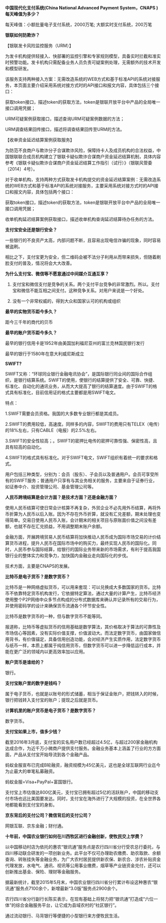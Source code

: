 **中国现代化支付系统(China National Advanced Payment System，CNAPS )每天峰值为多少？**

每天峰值：小额批量电子支付系统，2000万笔; 大额实时支付系统，200万笔

**银联如何防欺诈？**

【银联发卡风险监控服务（URM）】

为发卡机构提供轻接入、快部署的监控引擎和专家规则模型，具备实时拦截和准实时预警功能。发卡机构只需配备业务人员负责可疑案例处理，无需额外的技术开发和模型研发。

该服务支持两种接入方案：无需改造系统的WEB方式和基于标准API的系统对接服务，本页面主要介绍采用系统对接方式时的API接口和报文内容，具体包括三个接口：

获取token接口，描述token的获取方法，token是银联开放平台中产品的全局唯一接口调用凭据；

URM可疑案例获取接口，描述查询URM可疑案例数据的方法；

URM调查结果回传接口，描述将调查结果回传至URM的方法。

【收单资金延迟结算案例获取服务】

为防范不良商户与欺诈分子合谋欺诈风险，保障持卡人及成员机构的合法权益，中国银联联合成员机构建立了银联卡疑似欺诈合谋商户资金延迟结算机制，具体内容参考《银联卡疑似欺诈合谋商户资金延迟结算工作指引（试行）》（银联风管委〔2014〕4号）。

对于收单机构，支持两种方式获取发卡机构提交的资金延迟结算案例：无需改造系统的WEB方式和基于标准API的系统对接服务，主要采用系统对接方式时的API接口和报文内容，具体包括两个接口：

获取token接口，描述token的获取方法，token是银联开放平台中产品的全局唯一接口调用凭据；

收单机构延迟结算案例获取接口，描述收单机构查询延迟结算待办任务的方法。

**支付宝安全还是银行安全？**

一些银行的不良资产太高，内部问题不断，且容易出现电信诈骗的现象，同时容易被盗刷。

相比之下，支付宝更为安全，但二维码会被不法分子利用从而带来损失，但随着刷脸支付的普及，情况将会大大改善。

**为什么支付宝、微信等不愿意通过中间媒介互通互享？**

1. 支付宝和微信支付是竞争的关系。两个支付平台竞争的非常激烈。所以。支付宝和微信不能互相之间支付。这种竞争关系。对用户来说是一个好处。

2. 没有一个非常权威的，得到大众和国家认可的机构或组织

**最早的实物货币距今多久？**

距今三千年的商代的贝币

**最早的账户货币距今多久？**

最早的银行信用卡是1952年由美国加利福尼亚州的富兰克林国民银行发行

最早的银行于1580年在意大利威尼斯成立

**SWIFT?**

SWIFT又称：“环球同业银行金融电讯协会”，是国际银行同业间的国际合作组织，是银行结算系统。SWIFT的使用，使银行的结算提供了安全、可靠、快捷、标准化、自动化的通讯业务，从而大大提高了银行的结算速度。由于SWIFT的格式具有标准化，目前信用证的格式主要都是用SWIFT电文。

特点：

1.SWIFT需要会员资格。我国的大多数专业银行都是其成员。

2.SWIFT的费用较低，高速度。同样多的内容，SWIFT的费用只有TELEX（电传）的18%左右，只有CABLE（电报）的2.5%左右。

3.SWIFT的安全性较高；。SWIFT的密押比电传的密押可靠性强、保密性高，且具有较高的自动化。

4.SWIFT的格式具有标准化。对于SWIFT电文，SWIFT组织有着统一的要求和格式。

用户包括三种类型，分别为：会员（股东）、子会员以及普通用户。会员可享受所有的SWIFT服务；普通用户只享有与其业务相关的服务，主要来自于证券行业，如证券中介、投资管理公司、基金管理公司等。

**人民币跨境结算是会计方面？是技术方面？还是金融方面？**

使用人民币结算可使日常会计核算不再复杂，外贸企业不必先用外币结算，再将外币折算为人民币以后入账。因为不存在外币折算，就没有汇兑差额，期末处理也变得简单。交易日使用人民币入账，会计期末的相关项目与原账面价值之间没有差额，也就不存在汇兑损益，不用调整期末账户余额。

金融方面，开展跨境贸易人民币结算将加快推动人民币成为国际市场交易的计价结算货币进程，提升人民币在国际市场中的购买力，最终实现人民币的国际化。同时，人民币参与国际结算，给银行的国际业务带来新的市场需求，有利于提高我国银行业的整体实力和竞争力，加快国内金融业走向国际化的步伐。  

技术方面，主要是CNAPS的发展。

**比特币是电子货币？是数字货币？**

比特币是一种网络虚拟货币，可以用来套现：可以兑换成大多数国家的货币。比特币不依靠特定货币机构发行，它依据特定算法，通过大量的计算产生，比特币经济使用整个P2P网络中众多节点构成的分布式数据库来确认并记录所有的交易行为，并使用密码学的设计来确保货币流通各个环节安全性。

比特币是数字货币的一种，但与数字货币不能等同。

报道称，比特币等虚拟货币的信用基础是数学算法，其价格取决于算法的可靠性及市场信心等因素，没有实际价值支撑，价值波动大。而法定数字货币，由国家做信用背书，有价值锚定，具备信用创造功能，会对经济产生实质作用，法定数字货币与纸币一样，本质上都属于纯信用货币，但数字货币可以进一步降低运行成本，并能在更广泛的领域内以更高效率加以应用。

**账户货币是谁给的？**

银行。

**支付宝账户里的数字是钱吗？**

属于电子货币，也就是以账号的形式储蓄，相当于保证金账户，把钱转入的时候，银行把钱转入支付宝的账户；提现之后就是货币。

**计算机里的账户货币是电子货币？是数字货币？**

数字货币。

**支付宝如果上市，值多少钱？**

截至2016年3月底，支付宝的实名用户数已经超过4.5亿，与超过200家金融机构达成合作，为近千万小微商户提供支付服务。金融业务基本上涵盖了行业的方方面面，产品从支付宝开始导流到各个金融产品。

蚂蚁金服宣布已完成B轮融资，融资规模为45亿美元，这也是全球互联网行业迄今为止最大的单笔私募融资。

蚂蚁金服=Visa+PayPal+富国银行。

支付宝上市估值达800亿美元，支付宝已拥有超过5亿的活跃账户，中国的移动支付市场也远比美国要发达。同时，支付宝在海外进行了大规模的投资，在全世界各地都能看到支付宝的身影。

**京东背后的支付公司？微信背后的支付公司？**

网银互联、京东金融；财付通。

**十年前，中国农业银行如何在川西牧区进行金融创新，使牧民交上学费？**

以中国移动村店为依托的惠农“银讯通”服务点是农行四川省分行受农总行委托，与四川移动联合研发的一项创新业务。此平台不仅可办理助农缴费、助农取款、余额查询、转账挂失等金融业务，为广大农村居民提供新农保、新农合、涉农补贴资金代理发放，水电气、通讯、视讯等公用事业缴费，烟草等产业链资金兑付，还可以创新推出基金、保险、理财等金融服务。

据最新统计，截至2015年5月末，中国农业银行四川省分行累计布设这种惠农“银讯通”服务点7100余个，新增最新“3.0版”服务点2900余个。

农行四川省分行副行长陈实表示，在现有基础上将努力把“银讯通”打造成“六位一体”的综合金融服务平台，让它成为县域农村的“社区银行”。

通过流动银行、马背银行等便捷的小型银行来方便牧民生活。